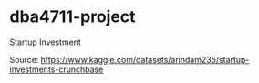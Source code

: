 # dba4711-project
Startup Investment

Source: https://www.kaggle.com/datasets/arindam235/startup-investments-crunchbase

